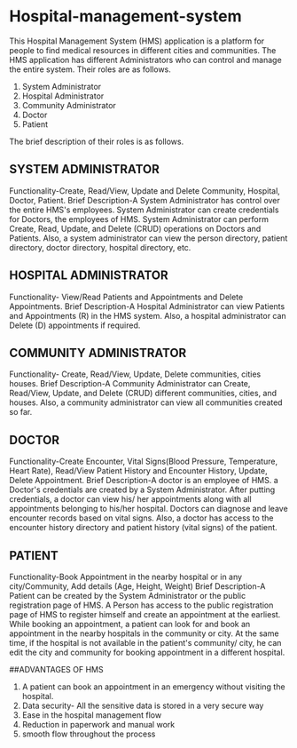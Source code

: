 # Hospital-management-system
This Hospital Management System (HMS) application is a platform for people to find medical resources in different cities and communities.
The HMS application has different Administrators who can control and manage the entire system. Their roles are as follows.
1. System Administrator
2. Hospital Administrator
3. Community Administrator
4. Doctor
5. Patient

The brief description of their roles is as follows.

## SYSTEM ADMINISTRATOR
Functionality-Create, Read/View, Update and Delete Community, Hospital, Doctor, Patient.
Brief Description-A System Administrator has control over the entire HMS's employees. System Administrator can create credentials for Doctors, the employees of HMS. System Administrator can perform Create, Read, Update, and Delete (CRUD) operations on Doctors and Patients. Also, a system administrator can view the person directory, patient directory, doctor directory, hospital directory, etc.

## HOSPITAL ADMINISTRATOR
Functionality- View/Read Patients and Appointments and Delete Appointments.
Brief Description-A Hospital Administrator can view Patients and Appointments (R) in the HMS system. Also, a hospital administrator can Delete (D) appointments if required.

## COMMUNITY ADMINISTRATOR
Functionality- Create, Read/View, Update, Delete communities, cities houses.
Brief Description-A Community Administrator can Create, Read/View, Update, and Delete (CRUD) different communities, cities, and houses. Also, a community administrator can view all communities created so far.

## DOCTOR
Functionality-Create Encounter, Vital Signs(Blood Pressure, Temperature, Heart Rate), Read/View Patient History and Encounter History, Update, Delete Appointment.
Brief Description-A doctor is an employee of HMS. a Doctor's credentials are created by a System Administrator. After putting credentials, a doctor can view his/ her appointments along with all appointments belonging to his/her hospital. Doctors can diagnose and leave encounter records based on vital signs. Also, a doctor has access to the encounter history directory and patient history (vital signs) of the patient.

## PATIENT
Functionality-Book Appointment in the nearby hospital or in any city/Community, Add details (Age, Height, Weight)
Brief Description-A Patient can be created by the System Administrator or the public registration page of HMS. A Person has access to the public registration page of HMS to register himself and create an appointment at the earliest. While booking an appointment, a patient can look for and book an appointment in the nearby hospitals in the community or city. At the same time, if the hospital is not available in the patient's community/ city, he can edit the city and community for booking appointment in a different hospital.   

##ADVANTAGES OF HMS
1. A patient can book an appointment in an emergency without visiting the hospital.
2. Data security- All the sensitive data is stored in a very secure way
3. Ease in the hospital management flow
4. Reduction in paperwork and manual work
5. smooth flow throughout the process

